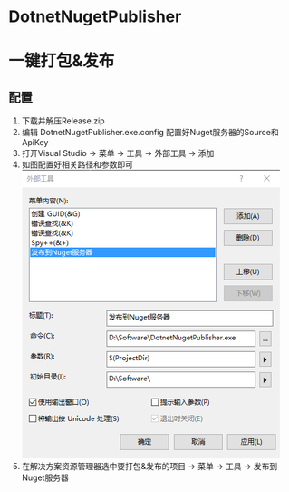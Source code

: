 # DotnetNugetPublisher
# 一键打包&发布
## 配置

1. 下载并解压Release.zip
2. 编辑 DotnetNugetPublisher.exe.config 配置好Nuget服务器的Source和ApiKey
3. 打开Visual Studio -> 菜单 -> 工具 -> 外部工具 -> 添加
4. 如图配置好相关路径和参数即可
![Screenshot](https://github.com/csc414/DotnetNugetPublisher/blob/master/config.png)
5. 在解决方案资源管理器选中要打包&发布的项目 -> 菜单 -> 工具 -> 发布到Nuget服务器
